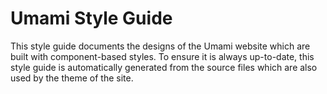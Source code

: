 # Umami Style Guide

This style guide documents the designs of the Umami website which are built with component-based styles. To ensure it is always up-to-date, this style guide is automatically generated from the source files which are also used by the theme of the site.
